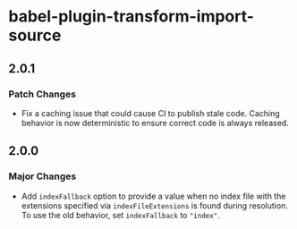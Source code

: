 # babel-plugin-transform-import-source

## 2.0.1

### Patch Changes

- Fix a caching issue that could cause CI to publish stale code. Caching
  behavior is now deterministic to ensure correct code is always released.

## 2.0.0

### Major Changes

- Add `indexFallback` option to provide a value when no index file with the
  extensions specified via `indexFileExtensions` is found during resolution.
  To use the old behavior, set `indexFallback` to `"index"`.
